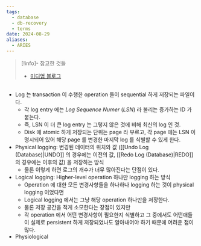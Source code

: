 ```yaml
---
tags:
  - database
  - db-recovery
  - terms
date: 2024-08-29
aliases:
  - ARIES
---
```

> [!info]- 참고한 것들
> - [미디엄 블로그](https://medium.com/@vikas.singh_67409/algorithms-for-recovery-and-isolation-exploiting-semantics-aries-d904765fb9b8)

## 

- Log 는 transaction 이 수행한 operation 들이 sequential 하게 저장되는 파일이다.
	- 각 log entry 에는 *Log Sequence Numer* (*LSN*) 라 불리는 증가하는 ID 가 붙는다.
	- 즉, LSN 이 더 큰 log entry 는 그렇지 않은 것에 비해 최신의 log 인 것.
	- Disk 에 atomic 하게 저장되는 단위는 page 라 부르고, 각 page 에는 LSN 이 명시되어 있어 해당 page 를 변경한 마지막 log 를 식별할 수 있게 한다.
- Physical logging: 변경된 데이터의 위치와 값 ([[Undo Log (Database)|UNDO]] 의 경우에는 이전의 값, [[Redo Log (Database)|REDO]] 의 경우에는 이후의 값) 을 저장하는 방식
	- 물론 이렇게 하면 로그의 개수가 너무 많아진다는 단점이 있다.
- Logical logging: Higher-level operation 하나만 logging 하는 방식
	- Operation 에 대한 모든 변경사항들을 하나하나 logging 하는 것이 physical logging 이었다면
	- Logical logging 에서는 그냥 해당 operation 하나만을 저장한다.
	- 물론 저장 공간을 적게 소모한다는 장점이 있지만
	- 각 operation 에서 어떤 변경사항이 필요한지 식별하고 그 중에서도 어떤애들이 실제로 persistent 하게 저장되었나도 알아내어야 하기 때문에 어려운 점이 많다.
- Physiological 